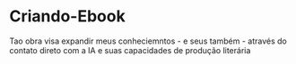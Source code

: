 # Criando-Ebook
Tao obra visa expandir meus conheciemntos - e seus também - através do contato direto com a IA e suas capacidades de produção literária
